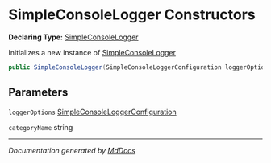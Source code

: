 ﻿# SimpleConsoleLogger Constructors

**Declaring Type:** [SimpleConsoleLogger](../index.md)

Initializes a new instance of [SimpleConsoleLogger](../index.md)

```csharp
public SimpleConsoleLogger(SimpleConsoleLoggerConfiguration loggerOptions, string categoryName);
```

## Parameters

`loggerOptions`  [SimpleConsoleLoggerConfiguration](../../SimpleConsoleLoggerConfiguration/index.md)

`categoryName`  string

___

*Documentation generated by [MdDocs](https://github.com/ap0llo/mddocs)*
